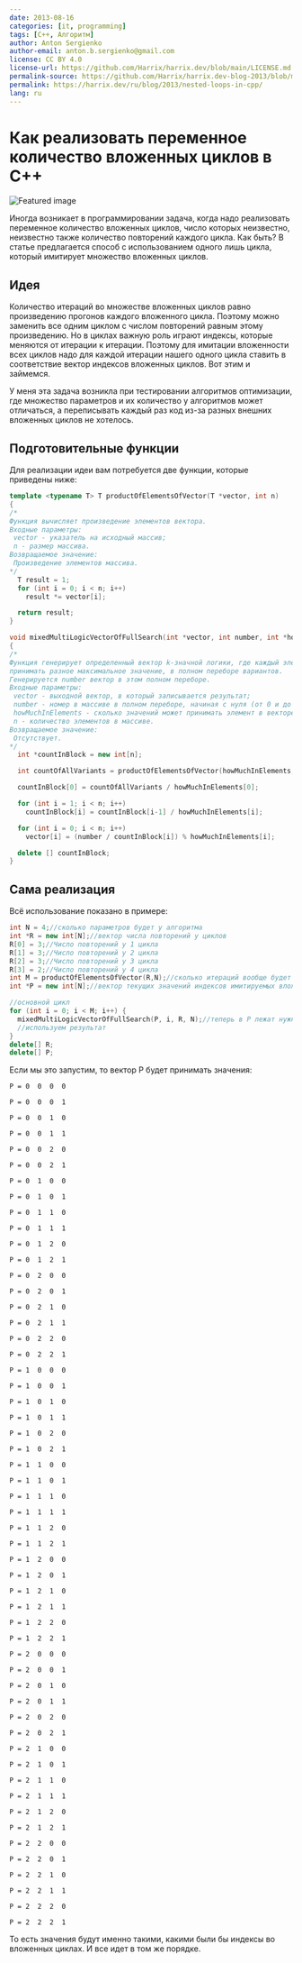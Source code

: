```yaml
---
date: 2013-08-16
categories: [it, programming]
tags: [C++, Алгоритм]
author: Anton Sergienko
author-email: anton.b.sergienko@gmail.com
license: CC BY 4.0
license-url: https://github.com/Harrix/harrix.dev/blob/main/LICENSE.md
permalink-source: https://github.com/Harrix/harrix.dev-blog-2013/blob/main/nested-loops-in-cpp/nested-loops-in-cpp.md
permalink: https://harrix.dev/ru/blog/2013/nested-loops-in-cpp/
lang: ru
---
```


# Как реализовать переменное количество вложенных циклов в C++

![Featured image](featured-image.svg)

Иногда возникает в программировании задача, когда надо реализовать переменное количество вложенных циклов, число которых неизвестно, неизвестно также количество повторений каждого цикла. Как быть? В статье предлагается способ с использованием одного лишь цикла, который имитирует множество вложенных циклов.

## Идея

Количество итераций во множестве вложенных циклов равно произведению прогонов каждого вложенного цикла. Поэтому можно заменить все одним циклом с числом повторений равным этому произведению. Но в циклах важную роль играют индексы, которые меняются от итерации к итерации. Поэтому для имитации вложенности всех циклов надо для каждой итерации нашего одного цикла ставить в соответствие вектор индексов вложенных циклов. Вот этим и займемся.

У меня эта задача возникла при тестировании алгоритмов оптимизации, где множество параметров и их количество у алгоритмов может отличаться, а переписывать каждый раз код из-за разных внешних вложенных циклов не хотелось.

## Подготовительные функции

Для реализации идеи вам потребуется две функции, которые приведены ниже:

```cpp
template <typename T> T productOfElementsOfVector(T *vector, int n)
{
/*
Функция вычисляет произведение элементов вектора.
Входные параметры:
 vector - указатель на исходный массив;
 n - размер массива.
Возвращаемое значение:
 Произведение элементов массива.
*/
  T result = 1;
  for (int i = 0; i < n; i++)
    result *= vector[i];

  return result;
}

void mixedMultiLogicVectorOfFullSearch(int *vector, int number, int *howMuchInElements, int n)
{
/*
Функция генерирует определенный вектор k-значной логики, где каждый элемент может
принимать разное максимальное значение, в полном переборе вариантов.
Генерируется number вектор в этом полном переборе.
Входные параметры:
 vector - выходной вектор, в который записывается результат;
 number - номер в массиве в полном переборе, начиная с нуля (от 0 и до произведения всех элементов массива howMuchInElements - 1);
 howMuchInElements - сколько значений может принимать элемент в векторе. То есть элемент может быть 0 и howMuchInElements[i] - 1;
 n - количество элементов в массиве.
Возвращаемое значение:
 Отсутствует.
*/
  int *countInBlock = new int[n];

  int countOfAllVariants = productOfElementsOfVector(howMuchInElements, n);

  countInBlock[0] = countOfAllVariants / howMuchInElements[0];

  for (int i = 1; i < n; i++)
    countInBlock[i] = countInBlock[i-1] / howMuchInElements[i];

  for (int i = 0; i < n; i++)
    vector[i] = (number / countInBlock[i]) % howMuchInElements[i];

  delete [] countInBlock;
}
```

## Сама реализация

Всё использование показано в примере:

```cpp
int N = 4;//сколько параметров будет у алгоритма
int *R = new int[N];//вектор числа повторений у циклов
R[0] = 3;//Число повторений у 1 цикла
R[1] = 3;//Число повторений у 2 цикла
R[2] = 3;//Число повторений у 3 цикла
R[3] = 2;//Число повторений у 4 цикла
int M = productOfElementsOfVector(R,N);//сколько итераций вообще будет
int *P = new int[N];//вектор текущих значений индексов имитируемых вложенных циклов

//основной цикл
for (int i = 0; i < M; i++) {
  mixedMultiLogicVectorOfFullSearch(P, i, R, N);//теперь в P лежат нужные индексы
  //используем результат
}
delete[] R;
delete[] P;
```

Если мы это запустим, то вектор P будет принимать значения:

```text
P = 0  0  0  0

P = 0  0  0  1

P = 0  0  1  0

P = 0  0  1  1

P = 0  0  2  0

P = 0  0  2  1

P = 0  1  0  0

P = 0  1  0  1

P = 0  1  1  0

P = 0  1  1  1

P = 0  1  2  0

P = 0  1  2  1

P = 0  2  0  0

P = 0  2  0  1

P = 0  2  1  0

P = 0  2  1  1

P = 0  2  2  0

P = 0  2  2  1

P = 1  0  0  0

P = 1  0  0  1

P = 1  0  1  0

P = 1  0  1  1

P = 1  0  2  0

P = 1  0  2  1

P = 1  1  0  0

P = 1  1  0  1

P = 1  1  1  0

P = 1  1  1  1

P = 1  1  2  0

P = 1  1  2  1

P = 1  2  0  0

P = 1  2  0  1

P = 1  2  1  0

P = 1  2  1  1

P = 1  2  2  0

P = 1  2  2  1

P = 2  0  0  0

P = 2  0  0  1

P = 2  0  1  0

P = 2  0  1  1

P = 2  0  2  0

P = 2  0  2  1

P = 2  1  0  0

P = 2  1  0  1

P = 2  1  1  0

P = 2  1  1  1

P = 2  1  2  0

P = 2  1  2  1

P = 2  2  0  0

P = 2  2  0  1

P = 2  2  1  0

P = 2  2  1  1

P = 2  2  2  0

P = 2  2  2  1
```

То есть значения будут именно такими, какими были бы индексы во вложенных циклах. И все идет в том же порядке.
